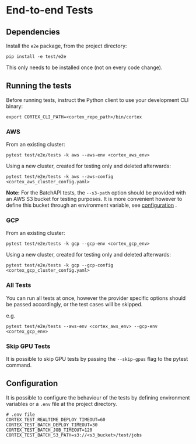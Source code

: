 # End-to-end Tests

## Dependencies

Install the `e2e` package, from the project directory:

```shell
pip install -e test/e2e
```

This only needs to be installed once (not on every code change).

## Running the tests

Before running tests, instruct the Python client to use your development CLI binary:

```shell
export CORTEX_CLI_PATH=<cortex_repo_path>/bin/cortex
```

### AWS

From an existing cluster:

```shell
pytest test/e2e/tests -k aws --aws-env <cortex_aws_env>
```

Using a new cluster, created for testing only and deleted afterwards:

```shell
pytest test/e2e/tests -k aws --aws-config <cortex_aws_cluster_config.yaml>
```

**Note:** For the BatchAPI tests, the `--s3-path` option should be provided with an AWS S3 bucket for testing purposes.
It is more convenient however to define this bucket through an environment variable, see [configuration](#configuration)
.

### GCP

From an existing cluster:

```shell
pytest test/e2e/tests -k gcp --gcp-env <cortex_gcp_env>
```

Using a new cluster, created for testing only and deleted afterwards:

```shell
pytest test/e2e/tests -k gcp --gcp-config <cortex_gcp_cluster_config.yaml>
```

### All Tests

You can run all tests at once, however the provider specific options should be passed accordingly, or the test cases
will be skipped.

e.g.

```shell
pytest test/e2e/tests --aws-env <cortex_aws_env> --gcp-env <cortex_gcp_env>
```

### Skip GPU Tests

It is possible to skip GPU tests by passing the `--skip-gpus` flag to the pytest command.

## Configuration

It is possible to configure the behaviour of the tests by defining environment variables or a `.env` file at the project
directory.

```dotenv
# .env file
CORTEX_TEST_REALTIME_DEPLOY_TIMEOUT=60
CORTEX_TEST_BATCH_DEPLOY_TIMEOUT=30
CORTEX_TEST_BATCH_JOB_TIMEOUT=120
CORTEX_TEST_BATCH_S3_PATH=s3://<s3_bucket>/test/jobs
```
